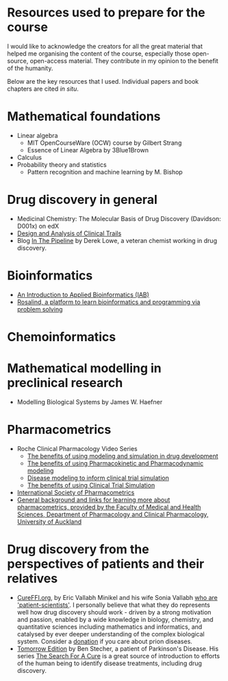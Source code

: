 Resources used to prepare for the course
===

I would like to acknowledge the creators for all the great material that helped me organising the content of the course, especially those open-source, open-access material. They contribute in my opinion to the benefit of the humanity.

Below are the key resources that I used. Individual papers and book chapters are cited *in situ*.

# Mathematical foundations

* Linear algebra
  * MIT OpenCourseWare (OCW) course by Gilbert Strang
  * Essence of Linear Algebra by 3Blue1Brown
* Calculus
* Probability theory and statistics
  * Pattern recognition and machine learning by M. Bishop

# Drug discovery in general

* Medicinal Chemistry: The Molecular Basis of Drug Discovery (Davidson: D001x) on edX
* [Design and Analysis of Clinical Trails](https://www.chalmers.se/en/departments/math/education/university-of-gothenburg/courses/mathematical-statistics/Pages/msa620.aspx)
* Blog [In The Pipeline](http://blogs.sciencemag.org/pipeline/) by Derek Lowe, a veteran chemist working in drug discovery.

# Bioinformatics

* [An Introduction to Applied Bioinformatics (IAB)](http://readiab.org/)
* [Rosalind, a platform to learn bioinformatics and programming via problem solving](http://rosalind.info/problems/locations/)

# Chemoinformatics

# Mathematical modelling in preclinical research

* Modelling Biological Systems by James W. Haefner

# Pharmacometrics

* Roche Clinical Pharmacology Video Series
    * [The benefits of using modeling and simulation in drug development](https://www.youtube.com/watch?v=o2ntCRCgpUM)
    * [The benefits of using Pharmacokinetic and Pharmacodynamic modeling](https://www.youtube.com/watch?v=jxvJHXVIV4E)
    * [Disease modeling to inform clinical trial simulation](https://www.youtube.com/watch?v=Hhd2U94QM60)
    * [The benefits of using Clinical Trial Simulation](https://www.youtube.com/watch?v=dW4fek6plP4)
* [International Society of Pharmacometrics](http://www.go-isop.org/learning-resources)
* [General background and links for learning more about pharmacometrics, provided by the Faculty of Medical and Health Sciences, Department of Pharmacology and Clinical Pharmacology, University of Auckland](http://holford.fmhs.auckland.ac.nz/research/pharmacometrics.php)

# Drug discovery from the perspectives of patients and their relatives

* [CureFFI.org](http://www.cureffi.org/), by Eric Vallabh Minikel and his wife Sonia Vallabh [who are 'patient-scientists'](https://www.broadinstitute.org/bios/sonia-vallabh). I personally believe that what they do represents well how drug discovery should work - driven by a strong motivation and passion, enabled by a wide knowledge in biology, chemistry, and quantitative sciences including mathematics and informatics, and catalysed by ever deeper understanding of the complex biological system. Consider a [donation](http://www.cureffi.org/donate/) if you care about prion diseases.
* [Tomorrow Edition](https://tmrwedition.com/) by Ben Stecher, a patient of Parkinson's Disease. His series [The Search For A Cure](https://tmrwedition.com/2018/11/14/the-search-for-a-cure-part-1-back-to-the-future/) is a great source of introduction to efforts of the human being to identify disease treatments, including drug discovery.
